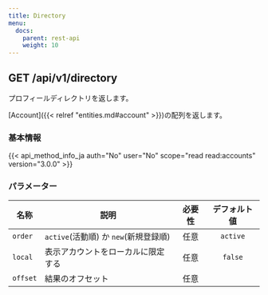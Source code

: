 ```yaml
---
title: Directory
menu:
  docs:
    parent: rest-api
    weight: 10
---
```


## GET /api/v1/directory

プロフィールディレクトリを返します。

[Account]({{< relref "entities.md#account" >}})の配列を返します。

### 基本情報

{{< api_method_info_ja auth="No" user="No" scope="read read:accounts" version="3.0.0" >}}

### パラメーター

|名称|説明|必要性|デフォルト値|
|----|-----------|:------:|:-----:|
| `order` | `active`(活動順) か `new`(新規登録順) | 任意 | `active` |
| `local` | 表示アカウントをローカルに限定する | 任意 | `false` |
| `offset` | 結果のオフセット | 任意 ||